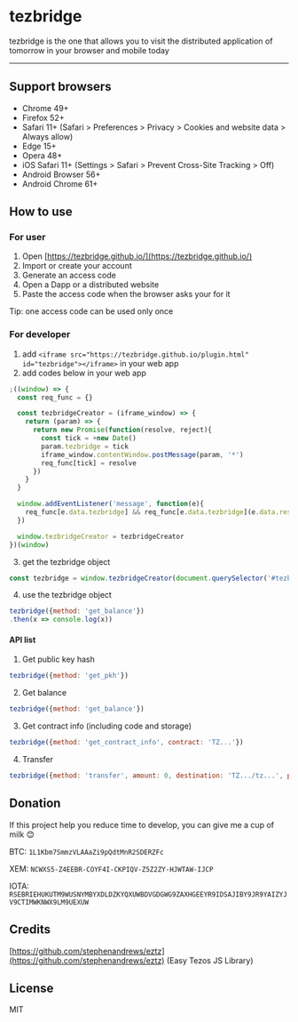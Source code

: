 # tezbridge

tezbridge is the one that allows you to visit the distributed application of tomorrow in your browser and mobile today

---

## Support browsers
* Chrome 49+
* Firefox 52+
* Safari 11+ (Safari > Preferences > Privacy > Cookies and website data > Always allow)
* Edge 15+
* Opera 48+
* iOS Safari 11+ (Settings > Safari > Prevent Cross-Site Tracking > Off)
* Android Browser 56+
* Android Chrome 61+

## How to use
### For user
1. Open [https://tezbridge.github.io/](https://tezbridge.github.io/)
2. Import or create your account
3. Generate an access code
4. Open a Dapp or a distributed website
5. Paste the access code when the browser asks your for it

Tip: one access code can be used only once

### For developer
1. add `<iframe src="https://tezbridge.github.io/plugin.html" id="tezbridge"></iframe>` in your web app
2. add codes below in your web app
```javascript
;((window) => {
  const req_func = {}

  const tezbridgeCreator = (iframe_window) => {
    return (param) => {
      return new Promise(function(resolve, reject){
        const tick = +new Date()
        param.tezbridge = tick
        iframe_window.contentWindow.postMessage(param, '*')
        req_func[tick] = resolve
      })
    }
  }

  window.addEventListener('message', function(e){
    req_func[e.data.tezbridge] && req_func[e.data.tezbridge](e.data.result)
  })  

  window.tezbridgeCreator = tezbridgeCreator
})(window)
```

3. get the tezbridge object
```javascript
const tezbridge = window.tezbridgeCreator(document.querySelector('#tezbridge'))

```

4. use the tezbridge object
```javascript
tezbridge({method: 'get_balance'})
.then(x => console.log(x))
```

#### API list
1. Get public key hash
```javascript
tezbridge({method: 'get_pkh'})
```

2. Get balance
```javascript
tezbridge({method: 'get_balance'})
```

3. Get contract info (including code and storage)
```javascript
tezbridge({method: 'get_contract_info', contract: 'TZ...'})
```

4. Transfer
```javascript
tezbridge({method: 'transfer', amount: 0, destination: 'TZ.../tz...', parameters: {json object}})
```

## Donation
If this project help you reduce time to develop, you can give me a cup of milk 😊

BTC: `1L1Kbm7SmmzVLAAaZi9pQdtMnR2SDERZFc`

XEM: `NCWXS5-Z4EEBR-COYF4I-CKPIQV-Z5Z2ZY-HJWTAW-IJCP`

IOTA: `RSEBRIEHUKUTM9WUSNYMBYXDLDZKYQXUWBDVGDGWG9ZAXHGEEYR9IDSAJIBY9JR9YAIZYJV9CTIMWKNWX9LM9UEXUW`

## Credits
[https://github.com/stephenandrews/eztz](https://github.com/stephenandrews/eztz) (Easy Tezos JS Library)

## License
MIT